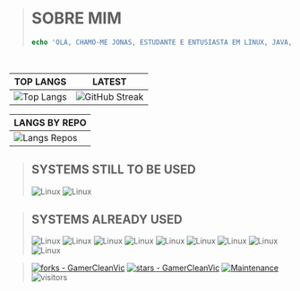 > 
> # SOBRE MIM
> ```php
> echo 'OLÁ, CHAMO-ME JONAS, ESTUDANTE E ENTUSIASTA EM LINUX, JAVA, PHP E JAVASCRIPT.';
> ```
>
<br />
<div style="table th, td{border: none;}">

| TOP LANGS | LATEST |
| --------- | ------ |
| ![Top Langs](https://github-readme-stats.vercel.app/api/top-langs/?username=GamerCleanVic&layout=compact&theme=tokyonight&hide=css,html,javascript,ruby,blade,rust,go,hack,c) | ![GitHub Streak](https://streak-stats.demolab.com/?user=GamerCleanVic&theme=tokyonight) |
<!--- ![Jonas's GitHub stats](https://github-readme-stats.vercel.app/api?username=GamerCleanVic&show_icons=true&theme=tokyonight) --->

| LANGS BY REPO |
| ------------- |
| ![Langs Repos](http://github-profile-summary-cards.vercel.app/api/cards/most-commit-language?username=GamerCleanVic&theme=tokyonight&exclude=CSS,html,blade,typescript) |

> ## SYSTEMS STILL TO BE USED
> 
> ![Linux](https://img.shields.io/badge/mac%20os-000000?style=for-the-badge&logo=apple&logoColor=white&theme=tokyonight)
> ![Linux](https://img.shields.io/badge/iOS-000000?style=for-the-badge&logo=ios&logoColor=white&theme=tokyonight)
>
</div>

> ## SYSTEMS ALREADY USED
>
> ![Linux](https://img.shields.io/badge/Arch_Linux-1793D1?style=for-the-badge&logo=arch-linux&logoColor=white&theme=tokyonight)
> ![Linux](https://img.shields.io/badge/Debian-A81D33?style=for-the-badge&logo=debian&logoColor=white&theme=tokyonight)
> ![Linux](https://img.shields.io/badge/manjaro-35BF5C?style=for-the-badge&logo=manjaro&logoColor=white&theme=tokyonight)
> ![Linux](https://img.shields.io/badge/openSUSE-%2364B345?style=for-the-badge&logo=openSUSE&logoColor=white&theme=tokyonight)
> ![Linux](https://img.shields.io/badge/WSL-0a97f5?style=for-the-badge&logo=linux&logoColor=white&theme=tokyonight)
> ![Linux](https://img.shields.io/badge/Windows-0078D6?style=for-the-badge&logo=windows&logoColor=white&theme=tokyonight)
> ![Linux](https://img.shields.io/badge/Android-3DDC84?style=for-the-badge&logo=android&logoColor=white&theme=tokyonight)
> ![Linux](https://img.shields.io/badge/Cent%20OS-262577?style=for-the-badge&logo=CentOS&logoColor=white&theme=tokyonight)
> ![Linux](https://img.shields.io/badge/Linux_Mint-87CF3E?style=for-the-badge&logo=linux-mint&logoColor=white&theme=tokyonight)
> 

> 
> [![forks - GamerCleanVic](https://img.shields.io/github/forks/GamerCleanVic/GamerCleanVic?style=social&logo=github&logoColor=%234f0faf)]([#](https://github.com/GamerCleanVic))
> [![stars - GamerCleanVic](https://img.shields.io/github/stars/GamerCleanVic/GamerCleanVic?style=social&logo=github&logoColor=%234f0faf)]([#](https://github.com/GamerCleanVic)) 
> [![Maintenance](https://img.shields.io/maintenance/yes/2025?color=%234f0faf&label=maintened&logo=github&logoColor=%23ffffff)]([#](https://github.com/GamerCleanVic)) 
> ![visitors](https://visitor-badge.laobi.icu/badge?page_id=[page.id](GamerCleanVic))
> 
> 
